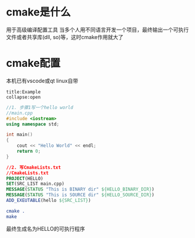 # cmake是什么
用于高级编译配置工具
当多个人用不同语言开发一个项目，最终输出一个可执行文件或者共享库(dll, so)等，这时cmake作用就大了

# cmake配置
本机已有vscode或qt
linux自带

```ad-example
title:Example
collapse:open
```
```cpp
//1. 步骤1写一个hello world
//main.cpp
#include <iostream>
using namespace std;

int main()
{
    cout << "Hello World" << endl;
    return 0;
}
```

```cmake
//2. 写CmakeLists.txt
//CmakeLists.txt
PROJECT(HELLO)
SET(SRC_LIST main.cpp)
MESSAGE(STATUS "This is BINARY dir" ${HELLO_BINARY_DIR})
MESSAGE(STATUS "This is SOURCE dir" ${HELLO_SOURCE_DIR})
ADD_EXEUTABLE(hello ${SRC_LIST})
```

```cmake
cmake .
make 
```
最终生成名为HELLO的可执行程序
